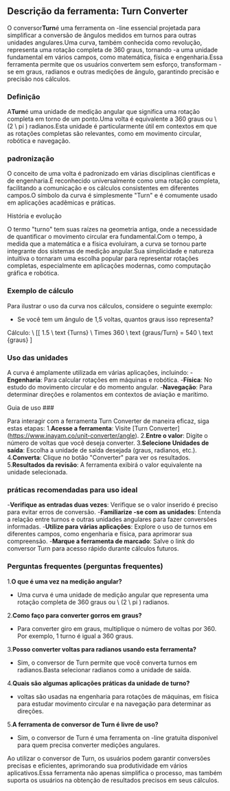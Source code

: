 ## Descrição da ferramenta: Turn Converter

O conversor**Turn**é uma ferramenta on -line essencial projetada para simplificar a conversão de ângulos medidos em turnos para outras unidades angulares.Uma curva, também conhecida como revolução, representa uma rotação completa de 360 ​​graus, tornando -a uma unidade fundamental em vários campos, como matemática, física e engenharia.Essa ferramenta permite que os usuários convertem sem esforço, transformam -se em graus, radianos e outras medições de ângulo, garantindo precisão e precisão nos cálculos.

### Definição

A**Turn**é uma unidade de medição angular que significa uma rotação completa em torno de um ponto.Uma volta é equivalente a 360 graus ou \ (2 \ pi \) radianos.Esta unidade é particularmente útil em contextos em que as rotações completas são relevantes, como em movimento circular, robótica e navegação.

### padronização

O conceito de uma volta é padronizado em várias disciplinas científicas e de engenharia.É reconhecido universalmente como uma rotação completa, facilitando a comunicação e os cálculos consistentes em diferentes campos.O símbolo da curva é simplesmente "Turn" e é comumente usado em aplicações acadêmicas e práticas.

História e evolução

O termo "turno" tem suas raízes na geometria antiga, onde a necessidade de quantificar o movimento circular era fundamental.Com o tempo, à medida que a matemática e a física evoluíram, a curva se tornou parte integrante dos sistemas de medição angular.Sua simplicidade e natureza intuitiva o tornaram uma escolha popular para representar rotações completas, especialmente em aplicações modernas, como computação gráfica e robótica.

### Exemplo de cálculo

Para ilustrar o uso da curva nos cálculos, considere o seguinte exemplo:
- Se você tem um ângulo de 1,5 voltas, quantos graus isso representa?

Cálculo:
\ [[
1.5 \ text {Turns} \ Times 360 \ text {graus/Turn} = 540 \ text {graus}
\]

### Uso das unidades

A curva é amplamente utilizada em várias aplicações, incluindo:
-**Engenharia**: Para calcular rotações em máquinas e robótica.
-**Física**: No estudo do movimento circular e do momento angular.
-**Navegação**: Para determinar direções e rolamentos em contextos de aviação e marítimo.

Guia de uso ###

Para interagir com a ferramenta Turn Converter de maneira eficaz, siga estas etapas:
1.**Acesse a ferramenta**: Visite [Turn Converter] (https://www.inayam.co/unit-converter/angle).
2.**Entre o valor**: Digite o número de voltas que você deseja converter.
3.**Selecione Unidades de saída**: Escolha a unidade de saída desejada (graus, radianos, etc.).
4.**Converta**: Clique no botão "Converter" para ver os resultados.
5.**Resultados da revisão**: A ferramenta exibirá o valor equivalente na unidade selecionada.

### práticas recomendadas para uso ideal

-**Verifique as entradas duas vezes**: Verifique se o valor inserido é preciso para evitar erros de conversão.
-**Familiarize -se com as unidades**: Entenda a relação entre turnos e outras unidades angulares para fazer conversões informadas.
-**Utilize para várias aplicações**: Explore o uso de turnos em diferentes campos, como engenharia e física, para aprimorar sua compreensão.
-**Marque a ferramenta de marcado**: Salve o link do conversor Turn para acesso rápido durante cálculos futuros.

### Perguntas frequentes (perguntas frequentes)

1.**O que é uma vez na medição angular?**
- Uma curva é uma unidade de medição angular que representa uma rotação completa de 360 ​​graus ou \ (2 \ pi \) radianos.

2.**Como faço para converter gorros em graus?**
- Para converter giro em graus, multiplique o número de voltas por 360. Por exemplo, 1 turno é igual a 360 graus.

3.**Posso converter voltas para radianos usando esta ferramenta?**
- Sim, o conversor de Turn permite que você converta turnos em radianos.Basta selecionar radianos como a unidade de saída.

4.**Quais são algumas aplicações práticas da unidade de turno?**
- voltas são usadas na engenharia para rotações de máquinas, em física para estudar movimento circular e na navegação para determinar as direções.

5.**A ferramenta de conversor de Turn é livre de uso?**
- Sim, o conversor de Turn é uma ferramenta on -line gratuita disponível para quem precisa converter medições angulares.

Ao utilizar o conversor de Turn, os usuários podem garantir conversões precisas e eficientes, aprimorando sua produtividade em vários aplicativos.Essa ferramenta não apenas simplifica o processo, mas também suporta os usuários na obtenção de resultados precisos em seus cálculos.